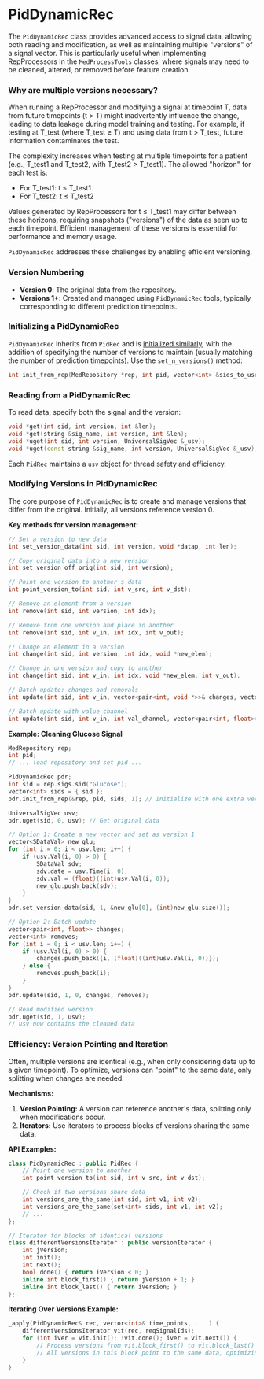 # PidDynamicRec

The `PidDynamicRec` class provides advanced access to signal data, allowing both reading and modification, as well as maintaining multiple "versions" of a signal vector. This is particularly useful when implementing RepProcessors in the `MedProcessTools` classes, where signals may need to be cleaned, altered, or removed before feature creation.

### Why are multiple versions necessary?

When running a RepProcessor and modifying a signal at timepoint T, data from future timepoints (t > T) might inadvertently influence the change, leading to data leakage during model training and testing. For example, if testing at T_test (where T_test ≥ T) and using data from t > T_test, future information contaminates the test.

The complexity increases when testing at multiple timepoints for a patient (e.g., T_test1 and T_test2, with T_test2 > T_test1). The allowed "horizon" for each test is:

- For T_test1: t ≤ T_test1
- For T_test2: t ≤ T_test2

Values generated by RepProcessors for t ≤ T_test1 may differ between these horizons, requiring snapshots ("versions") of the data as seen up to each timepoint. Efficient management of these versions is essential for performance and memory usage.

`PidDynamicRec` addresses these challenges by enabling efficient versioning.

### Version Numbering

- **Version 0**: The original data from the repository.
- **Versions 1+**: Created and managed using `PidDynamicRec` tools, typically corresponding to different prediction timepoints.

### Initializing a PidDynamicRec

`PidDynamicRec` inherits from `PidRec` and is [initialized similarly](MedRepository.md#med_repository_init), with the addition of specifying the number of versions to maintain (usually matching the number of prediction timepoints). Use the `set_n_versions()` method:

```c++
int init_from_rep(MedRepository *rep, int pid, vector<int> &sids_to_use, int n_versions);
```

### Reading from a PidDynamicRec

To read data, specify both the signal and the version:

```c++
void *get(int sid, int version, int &len);
void *get(string &sig_name, int version, int &len);
void *uget(int sid, int version, UniversalSigVec &_usv);
void *uget(const string &sig_name, int version, UniversalSigVec &_usv);
```

Each `PidRec` maintains a `usv` object for thread safety and efficiency.

### Modifying Versions in PidDynamicRec

The core purpose of `PidDynamicRec` is to create and manage versions that differ from the original. Initially, all versions reference version 0.

**Key methods for version management:**

```c++
// Set a version to new data
int set_version_data(int sid, int version, void *datap, int len);

// Copy original data into a new version
int set_version_off_orig(int sid, int version);

// Point one version to another's data
int point_version_to(int sid, int v_src, int v_dst);

// Remove an element from a version
int remove(int sid, int version, int idx);

// Remove from one version and place in another
int remove(int sid, int v_in, int idx, int v_out);

// Change an element in a version
int change(int sid, int version, int idx, void *new_elem);

// Change in one version and copy to another
int change(int sid, int v_in, int idx, void *new_elem, int v_out);

// Batch update: changes and removals
int update(int sid, int v_in, vector<pair<int, void *>>& changes, vector<int>& removes);

// Batch update with value channel
int update(int sid, int v_in, int val_channel, vector<pair<int, float>>& changes, vector<int>& removes);
```

**Example: Cleaning Glucose Signal**

```c++
MedRepository rep;
int pid;
// ... load repository and set pid ...

PidDynamicRec pdr;
int sid = rep.sigs.sid("Glucose");
vector<int> sids = { sid };
pdr.init_from_rep(&rep, pid, sids, 1); // Initialize with one extra version

UniversalSigVec usv;
pdr.uget(sid, 0, usv); // Get original data

// Option 1: Create a new vector and set as version 1
vector<SDataVal> new_glu;
for (int i = 0; i < usv.len; i++) {
    if (usv.Val(i, 0) > 0) {
        SDataVal sdv;
        sdv.date = usv.Time(i, 0);
        sdv.val = (float)((int)usv.Val(i, 0));
        new_glu.push_back(sdv);
    }
}
pdr.set_version_data(sid, 1, &new_glu[0], (int)new_glu.size());

// Option 2: Batch update
vector<pair<int, float>> changes;
vector<int> removes;
for (int i = 0; i < usv.len; i++) {
    if (usv.Val(i, 0) > 0) {
        changes.push_back({i, (float)((int)usv.Val(i, 0))});
    } else {
        removes.push_back(i);
    }
}
pdr.update(sid, 1, 0, changes, removes);

// Read modified version
pdr.uget(sid, 1, usv);
// usv now contains the cleaned data
```

### Efficiency: Version Pointing and Iteration

Often, multiple versions are identical (e.g., when only considering data up to a given timepoint). To optimize, versions can "point" to the same data, only splitting when changes are needed.

**Mechanisms:**
1. **Version Pointing:** A version can reference another's data, splitting only when modifications occur.
2. **Iterators:** Use iterators to process blocks of versions sharing the same data.

**API Examples:**

```c++
class PidDynamicRec : public PidRec {
    // Point one version to another
    int point_version_to(int sid, int v_src, int v_dst);

    // Check if two versions share data
    int versions_are_the_same(int sid, int v1, int v2);
    int versions_are_the_same(set<int> sids, int v1, int v2);
    // ...
};

// Iterator for blocks of identical versions
class differentVersionsIterator : public versionIterator {
    int jVersion;
    int init();
    int next();
    bool done() { return iVersion < 0; }
    inline int block_first() { return jVersion + 1; }
    inline int block_last() { return iVersion; }
};
```

**Iterating Over Versions Example:**

```c++
_apply(PidDynamicRec& rec, vector<int>& time_points, ... ) {
    differentVersionsIterator vit(rec, reqSignalIds);
    for (int iver = vit.init(); !vit.done(); iver = vit.next()) {
        // Process versions from vit.block_first() to vit.block_last()
        // All versions in this block point to the same data, optimizing performance
    }
}
```


